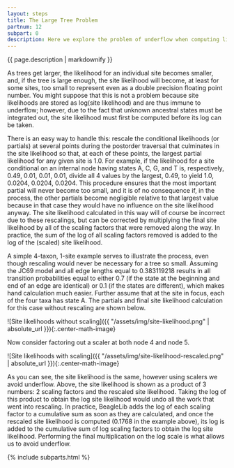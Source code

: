 ```yaml
---
layout: steps
title: The Large Tree Problem
partnum: 12
subpart: 0
description: Here we explore the problem of underflow when computing likelihoods of large trees, and how to deal with this in BeagleLib.
---
```

{{ page.description | markdownify }}

As trees get larger, the likelihood for an individual site becomes smaller, and, if the tree is large enough, the site likelihood will become, at least for some sites, too small to represent even as a double precision floating point number. You might suppose that this is not a problem because site likelihoods are stored as log(site likelihood) and are thus immune to underflow; however, due to the fact that unknown ancestral states must be integrated out, the site likelihood must first be computed before its log can be taken.

There is an easy way to handle this: rescale the conditional likelihoods (or partials) at several points during the postorder traversal that culminates in the site likelihood so that, at each of these points, the largest partial likelihood for any given site is 1.0. For example, if the likelihood for a site conditional on an internal node having states A, C, G, and T is, respectively, 0.49, 0.01, 0.01, 0.01, divide all 4 values by the largest, 0.49, to yield 1.0, 0.0204, 0.0204, 0.0204. This procedure ensures that the most important partial will never become too small, and it is of no consequence if, in the process, the other partials become negligible relative to that largest value because in that case they would have no influence on the site likelihood anyway. The site likelihood calculated in this way will of course be incorrect due to these rescalings, but can be corrected by multiplying the final site likelihood by all of the scaling factors that were removed along the way. In practice, the sum of the log of all scaling factors removed is added to the log of the (scaled) site likelihood.

A simple 4-taxon, 1-site example serves to illustrate the process, even though rescaling would never be necessary for a tree so small. Assuming the JC69 model and all edge lengths equal to 0.383119218 results in all transition probabilities equal to either 0.7 (if the state at the beginning and end of an edge are identical) or 0.1 (if the states are different), which makes hand calculation much easier. Further assume that at the site in focus, each of the four taxa has state A. The partials and final site likelihood calculation for this case without rescaling are shown below.

![Site likelihoods without scaling]({{ "/assets/img/site-likelihood.png" | absolute_url }}){:.center-math-image}

Now consider factoring out a scaler at both node 4 and node 5.

![Site likelihoods with scaling]({{ "/assets/img/site-likelihood-rescaled.png" | absolute_url }}){:.center-math-image}

As you can see, the site likelihood is the same, however using scalers we avoid underflow. Above, the site likelihood is shown as a product of 3 numbers: 2 scaling factors and the rescaled site likelihood. Taking the log of this product to obtain the log site likelihood would undo all the work that went into rescaling. In practice, BeagleLib adds the log of each scaling factor to a cumulative sum as soon as they are calculated, and once the rescaled site likelihood is computed (0.1768 in the example above), its log is added to the cumulative sum of log scaling factors to obtain the log site likelihood. Performing the final multiplication on the log scale is what allows us to avoid underflow.

{% include subparts.html %}
